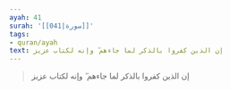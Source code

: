 ```yaml
---
ayah: 41
surah: '[[041|سورة]]'
tags:
- quran/ayah
text: إن الذين كفروا بالذكر لما جاءهم ۖ وإنه لكتاب عزيز
---
```

> إن الذين كفروا بالذكر لما جاءهم ۖ وإنه لكتاب عزيز
